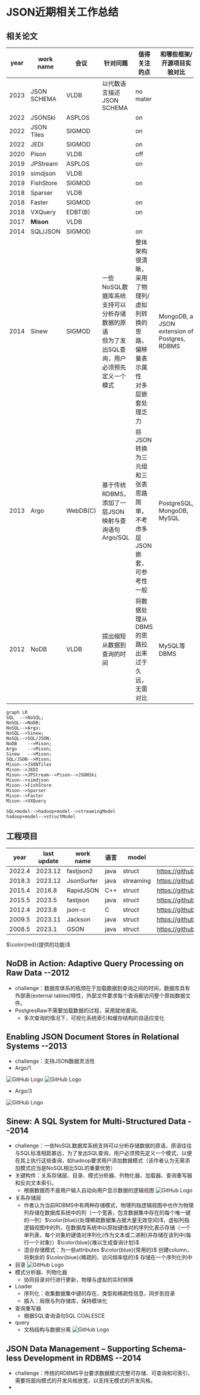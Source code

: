 # JSON近期相关工作总结
## 相关论文

| year |  work name  |      会议    | 针对问题                                             | 值得关注的点       | 和哪些框架/开源项目实验对比         | 是否开源   |
| ---- | ----------- | -----------  | --------------------------------                    | -----------       | ---------------------------       | --        |
| 2023 | JSON SCHEMA | VLDB         | 以代数语言描述JSON SCHEMA                            | no mater          |                                   |
| 2022 | JSONSki     | ASPLOS       |                                                     | on                |                                   |
| 2022 | JSON Tiles  | SIGMOD       |                                                     | on                |                                   |
| 2022 | JEDI        | SIGMOD       |                                                     | on                |                                   |
| 2020 | Pison       | VLDB         |                                                     | off               |                                   |
| 2019 | JPStream    | ASPLOS       |                                                     | on                |                                   |
| 2019 | simdjson    | VLDB         |                                                     |                   |                                   |
| 2019 | FishStore   | SIGMOD       |                                                     | on                |                                   |
| 2018 | Sparser     | VLDB         |                                                     |                   |                                   |
| 2018 | Faster      | SIGMOD       |                                                     | on                |                                   |
| 2018 | VXQuery     | EDBT(B)      |                                                     | on                |                                   |
| 2017 | **Mison**   | VLDB         |                                                     |                   |                                   |
| 2014 | SQL/JSON    | SIGMOD       |                                                     | on                |                                   |
| 2014 | Sinew       | SIGMOD       |一些NoSQL数据库系统支持可以分析存储数据的原语<br>但为了发出SQL查询，用户必须预先定义一个模式 | 整体架构很清晰，采用了物理列/虚拟列转换的思路，偏移量表示属性<br>对多层嵌套处理乏力|MongoDB, a JSON extension of Postgres, RDBMS|
| 2013 | Argo        | WebDB(C)     |基于传统RDBMS，添加了一层JSON映射与查询语句Argo/SQL     | 将JSON转换为三元组和三张表<br>思路简单，不考虑多层JSON嵌套，可参考性一般|PostgreSQL, MongoDB, MySQL|
| 2012 | NoDB        | VLDB         |提出缩短从数据到查询的时间                             | 将数据处理从DBMS的思路拉出来<br>过于久远，无需对比                  | MySQL等DBMS                        | https://github.com/HBPMedical/PostgresRAW

```mermaid
graph LR
SQL  -->NoSQL;
NoSQL-->NoDB;
NoSQL-->Argo;
NoSQL-->Sinew;
NoSQL-->SQL/JSON;
NoDB    -->Mison;
Argo    -->Mison;
Sinew   -->Mison;
SQL/JSON-->Mison;
Mison-->JSONTiles
Mison-->JEDI
Mison-->JPStream-->Pison-->JSONSki
Mison-->simdjson
Mison-->FishStore
Mison-->Sparser
Mison-->Faster
Mison-->VXQuery

SQL+model-->hadoop+model-->streamingModel
hadoop+model-->structModel
```

## 工程项目

| year      | last update   |  work name    | 语言   | model    | web
| ----      | ---------     | ---------     | ----  | -----     | --
| 2022.4    | 2023.12       | fastjson2     | java  | struct    | https://github.com/alibaba/fastjson2
| 2018.3    | 2023.12       | JsonSurfer    | java  | streaming | https://github.com/wanglingsong/JsonSurfer
| 2015.4    | 2016.8        | RapidJSON     | C++   | struct    | https://github.com/Tencent/rapidjson
| 2015.5    | 2023.5        | fastjson      | java  | struct    | https://github.com/alibaba/fastjson
| 2012.4    | 2023.8        | json-c        | C     | struct    | https://github.com/json-c/json-c
| 2009.5    | 2023.11       | Jackson       | java  | struct    | https://github.com/FasterXML/jackson
| 2008.5    | 2023.1        | GSON          | java  | struct    | https://github.com/google/gson
$\color{red}{提供的功能}$

## NoDB in Action: Adaptive Query Processing on Raw Data --2012
* challenge：数据库体系的瓶颈在于加载数据到查询之间的时间，数据库具有外部表(external tables)特性，外部文件要求每个查询都访问整个原始数据文件。
* PostgresRaw不需要加载数据的过程，采用就地查询。
    * 多次查询的情况下，可视化系统索引和缓存结构的自适应变化

## Enabling JSON Document Stores in Relational Systems --2013
* challenge：支持JSON数据灵活性
* Argo/1

![GitHub Logo](/12.25/argo1.jpg)
![GitHub Logo](/12.25/argo2.jpg)
* Argo/3

![GitHub Logo](/12.25/argo3.jpg)
<!-- Format: ![Alt Text](url) -->

## Sinew: A SQL System for Multi-Structured Data --2014
* challenge：一些NoSQL数据库系统支持可以分析存储数据的原语，原语往往与SQL标准相距甚远，为了发出SQL查询，用户必须预先定义一个模式，以便在其上执行这些查询，如hadoop要求用户添加数据模式（该作者认为无需添加模式应当是NoSQL相比SQL的重要优势）
* 关键构件：关系存储层、目录、模式分析器、列物化器、加载器、查询重写器和反向文本索引。
    * 根据数据而不是用户输入自动向用户显示数据的逻辑视图
    ![GitHub Logo](/12.25/sinew1.jpg)
* 关系存储层
    * 作者认为当前RDBMS中有两种存储模式，物理列指逻辑视图中也作为物理列存储在数据库系统中的列（一个宽表，包含数据集中存在的每个唯一键的一列）$\color{blue}{处理稀疏数据集占据大量无效空间}$，虚拟列指逻辑视图中的列，在数据库系统中以原始键值对的序列化表示存储（一个单列表，每个对象的键值对序列化(作为文本或二进制)并存储在该列中(每行一个对象)）$\color{blue}{难以生成查询计划}$
    * 混合存储模式：为一些attributes $\color{blue}{常用的}$ 创建column，将剩余的 $\color{blue}{稀疏的、访问频率低的}$ 存储在一个序列化列中
* 目录
![GitHub Logo](/12.25/sinew2.jpg)
* 模式分析器、列物化器
    * 协同目录对行进行更新，物理与虚拟的实时转换
* Loader
    * 序列化：收集数据集中键的存在、类型和稀疏性信息，同步到目录
    * 插入：局限与列存储库，保持模块化
* 查询重写器
    * 根据SQL查询语句SQL COALESCE
* query
    * 文档结构与数据分离
    ![GitHub Logo](/12.25/sinew3.jpg)

## JSON Data Management – Supporting Schema-less Development in RDBMS --2014
* challenge：传统的RDBMS平台要求数据模式完整可存储、可查询和可索引，需要将面向模式的开发风格放宽，以支持无模式的开发风格。
* 